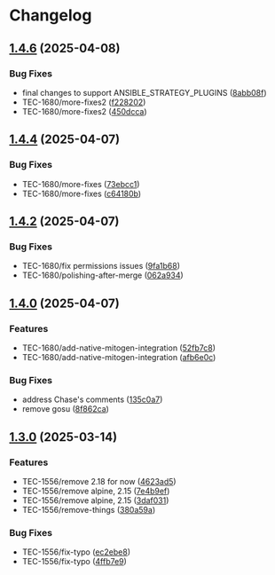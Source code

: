 # Changelog

## [1.4.6](https://github.com/quiknode-labs/docker-ansible-core/compare/v1.4.5...v1.4.6) (2025-04-08)


### Bug Fixes

* final changes to support ANSIBLE_STRATEGY_PLUGINS ([8abb08f](https://github.com/quiknode-labs/docker-ansible-core/commit/8abb08f5ab420aa078f32cd13d98c189d2984aec))
* TEC-1680/more-fixes2 ([f228202](https://github.com/quiknode-labs/docker-ansible-core/commit/f228202992c39143011487b76c469ac2c948a826))
* TEC-1680/more-fixes2 ([450dcca](https://github.com/quiknode-labs/docker-ansible-core/commit/450dccad03c20aab30086a65b3362f366d7bfcd2))

## [1.4.4](https://github.com/quiknode-labs/docker-ansible-core/compare/v1.4.3...v1.4.4) (2025-04-07)


### Bug Fixes

* TEC-1680/more-fixes ([73ebcc1](https://github.com/quiknode-labs/docker-ansible-core/commit/73ebcc146aee55f10d47aaa683c56684421e16e7))
* TEC-1680/more-fixes ([c64180b](https://github.com/quiknode-labs/docker-ansible-core/commit/c64180b589d3b682a659e1efc55905badf7b922b))

## [1.4.2](https://github.com/quiknode-labs/docker-ansible-core/compare/v1.4.1...v1.4.2) (2025-04-07)


### Bug Fixes

* TEC-1680/fix permissions issues ([9fa1b68](https://github.com/quiknode-labs/docker-ansible-core/commit/9fa1b68dd1a5a21bc522c1033c972b292112d0e7))
* TEC-1680/polishing-after-merge ([062a934](https://github.com/quiknode-labs/docker-ansible-core/commit/062a9347a0efa19dd9ba9d75eb714ad27b3628d8))

## [1.4.0](https://github.com/quiknode-labs/docker-ansible-core/compare/v1.3.1...v1.4.0) (2025-04-07)


### Features

* TEC-1680/add-native-mitogen-integration ([52fb7c8](https://github.com/quiknode-labs/docker-ansible-core/commit/52fb7c8318fccc355076448538f24fc3249ae421))
* TEC-1680/add-native-mitogen-integration ([afb6e0c](https://github.com/quiknode-labs/docker-ansible-core/commit/afb6e0c7b0768b81267229ee57263b15cf110411))


### Bug Fixes

* address Chase's comments ([135c0a7](https://github.com/quiknode-labs/docker-ansible-core/commit/135c0a7e7d2764ab41690a7af2bf195812ee1781))
* remove gosu ([8f862ca](https://github.com/quiknode-labs/docker-ansible-core/commit/8f862cac61a58a00d4be00f011c903d634ee05fe))

## [1.3.0](https://github.com/quiknode-labs/docker-ansible-core/compare/v1.2.0...v1.3.0) (2025-03-14)


### Features

* TEC-1556/remove 2.18 for now ([4623ad5](https://github.com/quiknode-labs/docker-ansible-core/commit/4623ad5f6e6b0ddfaa5b7063ff47257c0f708843))
* TEC-1556/remove alpine, 2.15 ([7e4b9ef](https://github.com/quiknode-labs/docker-ansible-core/commit/7e4b9efbe3e93edcbaf400167c51699ad6193285))
* TEC-1556/remove alpine, 2.15 ([3daf031](https://github.com/quiknode-labs/docker-ansible-core/commit/3daf031a61daa64a8f87df684c9a3b4572716a18))
* TEC-1556/remove-things ([380a59a](https://github.com/quiknode-labs/docker-ansible-core/commit/380a59a3b4a10bce97163480846c4ecc2d20bb15))


### Bug Fixes

* TEC-1556/fix-typo ([ec2ebe8](https://github.com/quiknode-labs/docker-ansible-core/commit/ec2ebe8b5de37a97f75b704340230ce837cd2036))
* TEC-1556/fix-typo ([4ffb7e9](https://github.com/quiknode-labs/docker-ansible-core/commit/4ffb7e9645347b3ee1052d0c1083c99667f3188a))
